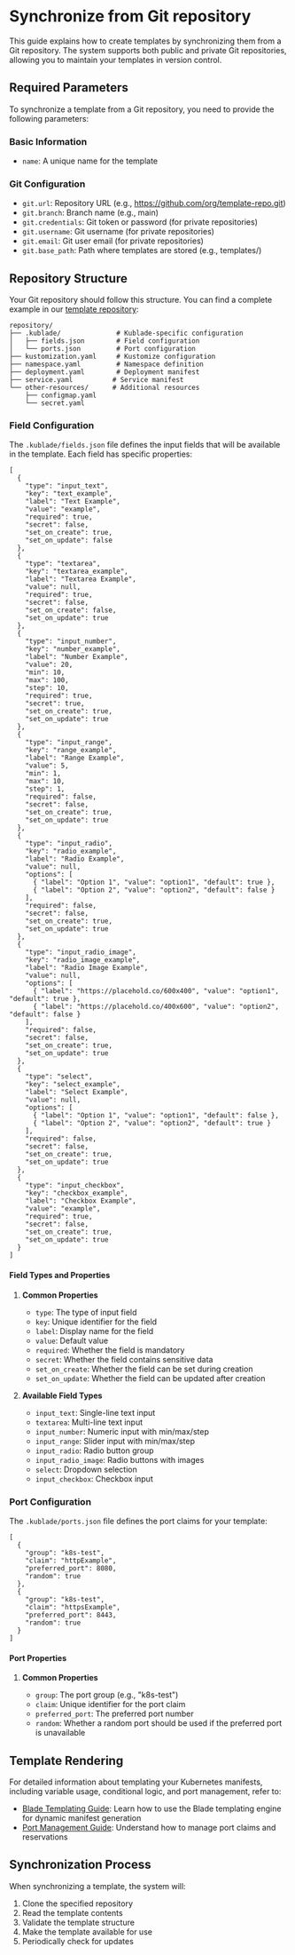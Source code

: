 # Synchronize from Git repository

This guide explains how to create templates by synchronizing them from a Git repository. The system supports both public and private Git repositories, allowing you to maintain your templates in version control.

## Required Parameters[​](#required-parameters "Direct link to Required Parameters")

To synchronize a template from a Git repository, you need to provide the following parameters:

### Basic Information[​](#basic-information "Direct link to Basic Information")

* `name`: A unique name for the template

### Git Configuration[​](#git-configuration "Direct link to Git Configuration")

* `git.url`: Repository URL (e.g., <https://github.com/org/template-repo.git>)
* `git.branch`: Branch name (e.g., main)
* `git.credentials`: Git token or password (for private repositories)
* `git.username`: Git username (for private repositories)
* `git.email`: Git user email (for private repositories)
* `git.base_path`: Path where templates are stored (e.g., templates/)

## Repository Structure[​](#repository-structure "Direct link to Repository Structure")

Your Git repository should follow this structure. You can find a complete example in our [template repository](https://github.com/kublade/template-repository):

```
repository/
├── .kublade/              # Kublade-specific configuration
│   ├── fields.json        # Field configuration
│   └── ports.json         # Port configuration
├── kustomization.yaml     # Kustomize configuration
├── namespace.yaml         # Namespace definition
├── deployment.yaml        # Deployment manifest
├── service.yaml          # Service manifest
└── other-resources/      # Additional resources
    ├── configmap.yaml
    └── secret.yaml
```

### Field Configuration[​](#field-configuration "Direct link to Field Configuration")

The `.kublade/fields.json` file defines the input fields that will be available in the template. Each field has specific properties:

```
[
  {
    "type": "input_text",
    "key": "text_example",
    "label": "Text Example",
    "value": "example",
    "required": true,
    "secret": false,
    "set_on_create": true,
    "set_on_update": false
  },
  {
    "type": "textarea",
    "key": "textarea_example",
    "label": "Textarea Example",
    "value": null,
    "required": true,
    "secret": false,
    "set_on_create": false,
    "set_on_update": true
  },
  {
    "type": "input_number",
    "key": "number_example",
    "label": "Number Example",
    "value": 20,
    "min": 10,
    "max": 100,
    "step": 10,
    "required": true,
    "secret": true,
    "set_on_create": true,
    "set_on_update": true
  },
  {
    "type": "input_range",
    "key": "range_example",
    "label": "Range Example",
    "value": 5,
    "min": 1,
    "max": 10,
    "step": 1,
    "required": false,
    "secret": false,
    "set_on_create": true,
    "set_on_update": true
  },
  {
    "type": "input_radio",
    "key": "radio_example",
    "label": "Radio Example",
    "value": null,
    "options": [
      { "label": "Option 1", "value": "option1", "default": true },
      { "label": "Option 2", "value": "option2", "default": false }
    ],
    "required": false,
    "secret": false,
    "set_on_create": true,
    "set_on_update": true
  },
  {
    "type": "input_radio_image",
    "key": "radio_image_example",
    "label": "Radio Image Example",
    "value": null,
    "options": [
      { "label": "https://placehold.co/600x400", "value": "option1", "default": true },
      { "label": "https://placehold.co/400x600", "value": "option2", "default": false }
    ],
    "required": false,
    "secret": false,
    "set_on_create": true,
    "set_on_update": true
  },
  {
    "type": "select",
    "key": "select_example",
    "label": "Select Example",
    "value": null,
    "options": [
      { "label": "Option 1", "value": "option1", "default": false },
      { "label": "Option 2", "value": "option2", "default": true }
    ],
    "required": false,
    "secret": false,
    "set_on_create": true,
    "set_on_update": true
  },
  {
    "type": "input_checkbox",
    "key": "checkbox_example",
    "label": "Checkbox Example",
    "value": "example",
    "required": true,
    "secret": false,
    "set_on_create": true,
    "set_on_update": true
  }
]
```

#### Field Types and Properties[​](#field-types-and-properties "Direct link to Field Types and Properties")

1. **Common Properties**

   * `type`: The type of input field
   * `key`: Unique identifier for the field
   * `label`: Display name for the field
   * `value`: Default value
   * `required`: Whether the field is mandatory
   * `secret`: Whether the field contains sensitive data
   * `set_on_create`: Whether the field can be set during creation
   * `set_on_update`: Whether the field can be updated after creation

2. **Available Field Types**

   * `input_text`: Single-line text input
   * `textarea`: Multi-line text input
   * `input_number`: Numeric input with min/max/step
   * `input_range`: Slider input with min/max/step
   * `input_radio`: Radio button group
   * `input_radio_image`: Radio buttons with images
   * `select`: Dropdown selection
   * `input_checkbox`: Checkbox input

### Port Configuration[​](#port-configuration "Direct link to Port Configuration")

The `.kublade/ports.json` file defines the port claims for your template:

```
[
  {
    "group": "k8s-test",
    "claim": "httpExample",
    "preferred_port": 8080,
    "random": true
  },
  {
    "group": "k8s-test",
    "claim": "httpsExample",
    "preferred_port": 8443,
    "random": true
  }
]
```

#### Port Properties[​](#port-properties "Direct link to Port Properties")

1. **Common Properties**

   * `group`: The port group (e.g., "k8s-test")
   * `claim`: Unique identifier for the port claim
   * `preferred_port`: The preferred port number
   * `random`: Whether a random port should be used if the preferred port is unavailable

## Template Rendering[​](#template-rendering "Direct link to Template Rendering")

For detailed information about templating your Kubernetes manifests, including variable usage, conditional logic, and port management, refer to:

* [Blade Templating Guide](/docs/templates/use_blade.md): Learn how to use the Blade templating engine for dynamic manifest generation
* [Port Management Guide](/docs/templates/use_ports.md): Understand how to manage port claims and reservations

## Synchronization Process[​](#synchronization-process "Direct link to Synchronization Process")

When synchronizing a template, the system will:

1. Clone the specified repository
2. Read the template contents
3. Validate the template structure
4. Make the template available for use
5. Periodically check for updates
